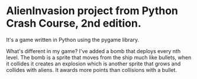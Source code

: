 # AlienInvasion project from Python Crash Course, 2nd edition.

It's a game written in Python using the pygame library.

What's different in my game?
I've added a bomb that deploys every nth level. The bomb is a sprite that moves from the ship much like bullets, when it collides it creates an explosion which is another sprite that grows and collides with aliens. It awards more points than collisions with a bullet.
